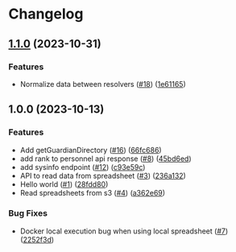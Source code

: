 # Changelog

## [1.1.0](https://github.com/USSF-ORBIT/ussf-personnel-api/compare/1.0.0...1.1.0) (2023-10-31)


### Features

* Normalize data between resolvers ([#18](https://github.com/USSF-ORBIT/ussf-personnel-api/issues/18)) ([1e61165](https://github.com/USSF-ORBIT/ussf-personnel-api/commit/1e611658d1be795a11061a7244b244866855f331))

## 1.0.0 (2023-10-13)


### Features

* Add getGuardianDirectory ([#16](https://github.com/USSF-ORBIT/ussf-personnel-api/issues/16)) ([66fc686](https://github.com/USSF-ORBIT/ussf-personnel-api/commit/66fc6867fa03d1a968fc7ff6c2b52303c7f64fc1))
* add rank to personnel api response ([#8](https://github.com/USSF-ORBIT/ussf-personnel-api/issues/8)) ([45bd6ed](https://github.com/USSF-ORBIT/ussf-personnel-api/commit/45bd6ed0aaa95d093ceda01b57ca59f6ddb52f02))
* add sysinfo endpoint ([#12](https://github.com/USSF-ORBIT/ussf-personnel-api/issues/12)) ([c93e59c](https://github.com/USSF-ORBIT/ussf-personnel-api/commit/c93e59c048aeab1ac21fbb06c49a5a8faf74e2ed))
* API to read data from spreadsheet ([#3](https://github.com/USSF-ORBIT/ussf-personnel-api/issues/3)) ([236a132](https://github.com/USSF-ORBIT/ussf-personnel-api/commit/236a13222d78e123aea02936e6a782ef6d683246))
* Hello world ([#1](https://github.com/USSF-ORBIT/ussf-personnel-api/issues/1)) ([28fdd80](https://github.com/USSF-ORBIT/ussf-personnel-api/commit/28fdd802c72e62c88293c6b0fc422c988e0e9544))
* Read spreadsheets from s3 ([#4](https://github.com/USSF-ORBIT/ussf-personnel-api/issues/4)) ([a362e69](https://github.com/USSF-ORBIT/ussf-personnel-api/commit/a362e690e953420fb7cff518aa443ecafa297fe8))


### Bug Fixes

* Docker local execution bug when using local spreadsheet ([#7](https://github.com/USSF-ORBIT/ussf-personnel-api/issues/7)) ([2252f3d](https://github.com/USSF-ORBIT/ussf-personnel-api/commit/2252f3d41a6b2b826500d801a8eb73ec9f2a5114))
